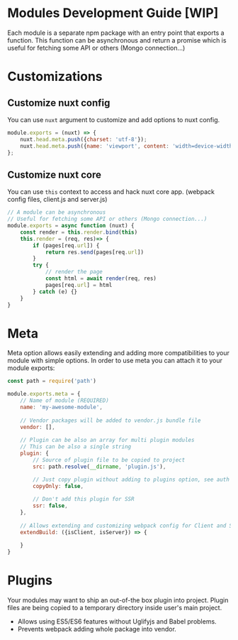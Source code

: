 # Modules Development Guide [WIP]

Each module is a separate npm package with an entry point that exports a function.
This function can be asynchronous and return a promise which is useful for fetching some API or others (Mongo connection...)

# Customizations

## Customize nuxt config
You can use `nuxt` argument to customize and add options to nuxt config. 

```js
module.exports = (nuxt) => {
    nuxt.head.meta.push({charset: 'utf-8'});
    nuxt.head.meta.push({name: 'viewport', content: 'width=device-width, initial-scale=1'});
};
```

## Customize nuxt core
You can use `this` context to access and hack nuxt core app. (webpack config files, client.js and server.js)

```js
// A module can be asynchronous
// Useful for fetching some API or others (Mongo connection...)
module.exports = async function (nuxt) {
	const render = this.render.bind(this)
	this.render = (req, res)=> {
		if (pages[req.url]) {
			return res.send(pages[req.url])
		}
		try {
			// render the page
			const html = await render(req, res)
			pages[req.url] = html
		} catch (e) {}
	}
}
```

# Meta
Meta option allows easily extending and adding more compatibilities to your module with simple options.
In order to use meta you can attach it to your module exports:

```js
const path = require('path')

module.exports.meta = {
    // Name of module (REQUIRED)
    name: 'my-awesome-module',
    
    // Vendor packages will be added to vendor.js bundle file
    vendor: [],
 
    // Plugin can be also an array for multi plugin modules
    // This can be also a single string
    plugin: {
        // Source of plugin file to be copied to project
        src: path.resolve(__dirname, 'plugin.js'),

        // Just copy plugin without adding to plugins option, see auth module
        copyOnly: false,
        
        // Don't add this plugin for SSR
        ssr: false,    
    },
    
    // Allows extending and customizing webpack config for Client and SSR 
    extendBuild: ({isClient, isServer}) => { 
        
    }
}
````

# Plugins
Your modules may want to ship an out-of-the box plugin into project.
Plugin files are being copied to a temporary directory inside user's main project.

- Allows using ES5/ES6 features without Uglifyjs and Babel problems.
- Prevents webpack adding whole package into vendor.
